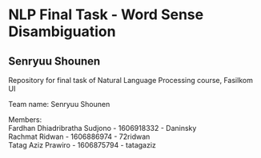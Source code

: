 #  NLP Final Task - Word Sense Disambiguation
## Senryuu Shounen
Repository for final task of Natural Language Processing course, Fasilkom UI

Team name: Senryuu Shounen

Members:  
Fardhan Dhiadribratha Sudjono - 1606918332 - Daninsky  
Rachmat Ridwan - 1606886974 - 72ridwan  
Tatag Aziz Prawiro - 1606875794 - tatagaziz  
